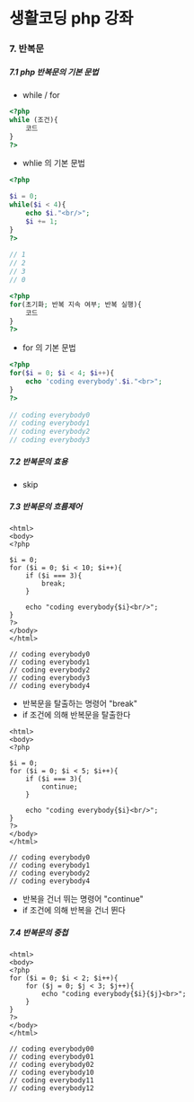 # 생활코딩 php 강좌

### 7. 반복문

##### 7.1 php 반복문의 기본 문법

* while / for



```php
<?php
while (조건){
    코드
}
?>
```

* whlie 의 기본 문법



```php
<?php

$i = 0;
while($i < 4){
    echo $i."<br/>";
    $i += 1;
}
?>
  
// 1
// 2
// 3
// 0
```






```php
<?php
for(초기화; 반복 지속 여부; 반복 실행){
  	코드
}
?>
```

* for 의 기본 문법

```php
<?php
for($i = 0; $i < 4; $i++){
    echo 'coding everybody'.$i."<br>";
}
?>
  
// coding everybody0
// coding everybody1
// coding everybody2
// coding everybody3
```







##### 7.2 반복문의 효용

* skip





##### 7.3 반복문의 흐름제어

```php+HTML
<html>
<body>
<?php

$i = 0;
for ($i = 0; $i < 10; $i++){
    if ($i === 3){
        break;
    }

    echo "coding everybody{$i}<br/>";
}
?>
</body>
</html>

// coding everybody0
// coding everybody1
// coding everybody2
// coding everybody3
// coding everybody4
```

* 반복문을 탈출하는 명령어 "break"
* if 조건에 의해 반복문을 탈출한다





```php+HTML
<html>
<body>
<?php

$i = 0;
for ($i = 0; $i < 5; $i++){
    if ($i === 3){
        continue;
    }

    echo "coding everybody{$i}<br/>";
}
?>
</body>
</html>

// coding everybody0
// coding everybody1
// coding everybody2
// coding everybody4
```

* 반복을 건너 뛰는 명령어 "continue"
* if 조건에 의해 반복을 건너 뛴다







##### 7.4 반복문의 중첩

```php+HTML
<html>
<body>
<?php
for ($i = 0; $i < 2; $i++){
    for ($j = 0; $j < 3; $j++){
        echo "coding everybody{$i}{$j}<br>";
    }
}
?>
</body>
</html>

// coding everybody00
// coding everybody01
// coding everybody02
// coding everybody10
// coding everybody11
// coding everybody12
```

